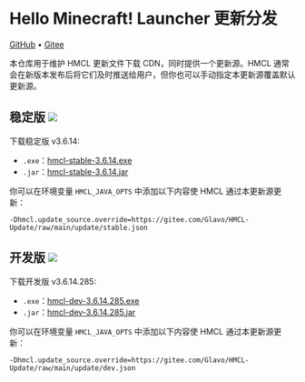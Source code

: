 # Hello Minecraft! Launcher 更新分发

[GitHub](https://github.com/HMCL-dev/HMCL-Update) • [Gitee](https://gitee.com/Glavo/HMCL-Update)

本仓库用于维护 HMCL 更新文件下载 CDN，同时提供一个更新源。HMCL 通常会在新版本发布后将它们及时推送给用户，但你也可以手动指定本更新源覆盖默认更新源。


## 稳定版 [![](https://img.shields.io/maven-central/v/org.glavo.hmcl/hmcl-stable?label=稳定版)](https://search.maven.org/artifact/org.glavo.hmcl/hmcl-stable/3.6.14/pom)

下载稳定版 v3.6.14:

* `.exe`：[hmcl-stable-3.6.14.exe](https://mirrors.cloud.tencent.com/nexus/repository/maven-public/org/glavo/hmcl/hmcl-stable/3.6.14/hmcl-stable-3.6.14.exe)
* `.jar`：[hmcl-stable-3.6.14.jar](https://mirrors.cloud.tencent.com/nexus/repository/maven-public/org/glavo/hmcl/hmcl-stable/3.6.14/hmcl-stable-3.6.14.jar)

你可以在环境变量 `HMCL_JAVA_OPTS` 中添加以下内容使 HMCL 通过本更新源更新：

```
-Dhmcl.update_source.override=https://gitee.com/Glavo/HMCL-Update/raw/main/update/stable.json
```

## 开发版 [![](https://img.shields.io/maven-central/v/org.glavo.hmcl/hmcl-dev?label=开发版)](https://search.maven.org/artifact/org.glavo.hmcl/hmcl-dev/3.6.14.285/pom)

下载开发版 v3.6.14.285:

* `.exe`：[hmcl-dev-3.6.14.285.exe](https://mirrors.cloud.tencent.com/nexus/repository/maven-public/org/glavo/hmcl/hmcl-dev/3.6.14.285/hmcl-dev-3.6.14.285.exe)
* `.jar`：[hmcl-dev-3.6.14.285.jar](https://mirrors.cloud.tencent.com/nexus/repository/maven-public/org/glavo/hmcl/hmcl-dev/3.6.14.285/hmcl-dev-3.6.14.285.jar)

你可以在环境变量 `HMCL_JAVA_OPTS` 中添加以下内容使 HMCL 通过本更新源更新：

```
-Dhmcl.update_source.override=https://gitee.com/Glavo/HMCL-Update/raw/main/update/dev.json
```

